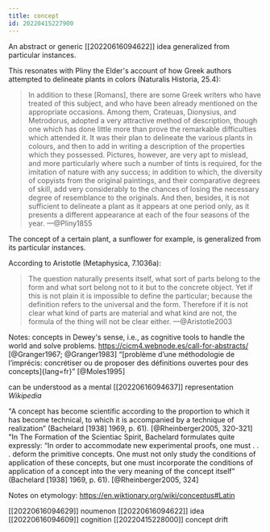 ```yaml
---
title: concept
id: 20220415227900
---
```


An abstract or generic [[20220616094622]] idea generalized from particular instances. 

This resonates with Pliny the Elder's account of how Greek authors attempted to delineate plants in colors (Naturalis Historia, 25.4):

> In addition to these [Romans], there are some Greek writers who have treated of this subject, and who have been already mentioned on the appropriate occasions. Among them, Crateuas, Dionysius, and Metrodorus, adopted a very attractive method of description, though one which has done little more than prove the remarkable difficulties which attended it. It was their plan to delineate the various plants in colours, and then to add in writing a description of the properties which they possessed. Pictures, however, are very apt to mislead, and more particularly where such a number of tints is required, for the imitation of nature with any success; in addition to which, the diversity of copyists from the original paintings, and their comparative degrees of skill, add very considerably to the chances of losing the necessary degree of resemblance to the originals. And then, besides, it is not sufficient to delineate a plant as it appears at one period only, as it presents a different appearance at each of the four seasons of the year.
—@Pliny1855

The concept of a certain plant, a sunflower for example, is generalized from its particular instances.

According to Aristotle (Metaphysica, 7.1036a):

> The question naturally presents itself, what sort of parts belong to the form and what sort belong not to it but to the concrete object. Yet if this is not plain it is impossible to define the particular; because the definition refers to the universal and the form. Therefore if it is not clear what kind of parts are material and what kind are not, the formula of the thing will not be clear either.
—@Aristotle2003

Notes: concepts in Dewey's sense, i.e., as cognitive tools to handle the world and solve problems.
https://cicm4.webnode.es/call-for-abstracts/
[@Granger1967; @Granger1983]
“[problème d’une méthodologie de l’imprécis: concrétiser ou de proposer des définitions ouvertes pour des concepts]{lang=fr}” [@Moles1995]

can be understood as a mental [[20220616094637]] representation *Wikipedia*

"A concept has become scientific according to the proportion to which it has become technical, to which it is accompanied by a technique of realization” (Bachelard [1938] 1969, p. 61). [@Rheinberger2005, 320-321]
"In The Formation of the Scientiac Spirit, Bachelard formulates quite expressly: “In order to accommodate new experimental proofs, one must . . . deform the primitive concepts. One must not only study the conditions of application of these concepts, but one must incorporate the conditions of application of a concept into the very meaning of the concept itself” (Bachelard [1938] 1969, p. 61). [@Rheinberger2005, 324]

Notes on etymology:
https://en.wiktionary.org/wiki/conceptus#Latin

[[20220616094629]] noumenon
[[20220616094622]] idea
[[20220616094609]] cognition
[[20220415228000]] concept drift
